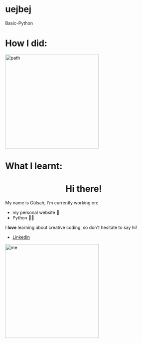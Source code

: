 # uejbej
Basic-Python

# How I did:
<img width="300" src="path" alt="path" />

# What I learnt:

<h1 align= "center"> Hi there!</h1>

My name is Gülsah, I'm currently working on:

- my personal website 🦦
- Python 👩‍💻

I **love** learning about creative coding, so don't hesitate to say hi!

- [Linkedin](https://www.linkedin.com/in/zahide-gulsah-durmaz/)

<img width="300" src="me.gif" alt="me" />

